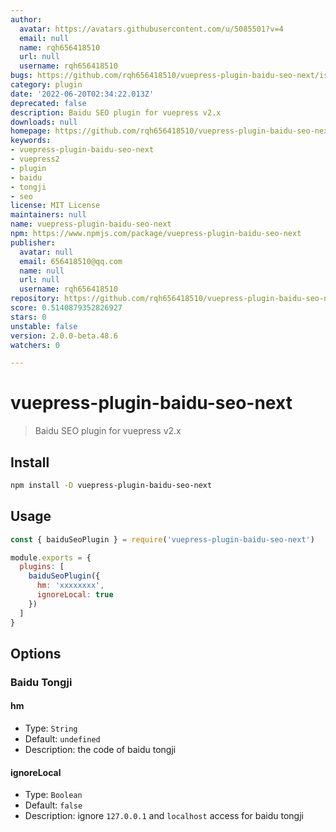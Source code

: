 ```yaml
---
author:
  avatar: https://avatars.githubusercontent.com/u/5085501?v=4
  email: null
  name: rqh656418510
  url: null
  username: rqh656418510
bugs: https://github.com/rqh656418510/vuepress-plugin-baidu-seo-next/issues
category: plugin
date: '2022-06-20T02:34:22.013Z'
deprecated: false
description: Baidu SEO plugin for vuepress v2.x
downloads: null
homepage: https://github.com/rqh656418510/vuepress-plugin-baidu-seo-next
keywords:
- vuepress-plugin-baidu-seo-next
- vuepress2
- plugin
- baidu
- tongji
- seo
license: MIT License
maintainers: null
name: vuepress-plugin-baidu-seo-next
npm: https://www.npmjs.com/package/vuepress-plugin-baidu-seo-next
publisher:
  avatar: null
  email: 656418510@qq.com
  name: null
  url: null
  username: rqh656418510
repository: https://github.com/rqh656418510/vuepress-plugin-baidu-seo-next
score: 0.5140879352826927
stars: 0
unstable: false
version: 2.0.0-beta.48.6
watchers: 0

---
```


# vuepress-plugin-baidu-seo-next

> Baidu SEO plugin for vuepress v2.x

## Install

``` sh
npm install -D vuepress-plugin-baidu-seo-next
```

## Usage

``` js
const { baiduSeoPlugin } = require('vuepress-plugin-baidu-seo-next')

module.exports = {
  plugins: [
    baiduSeoPlugin({
      hm: 'xxxxxxxx',
      ignoreLocal: true
    })
  ]
}
```

## Options

### Baidu Tongji

#### hm

- Type: `String`
- Default: `undefined`
- Description: the code of baidu tongji

#### ignoreLocal

- Type: `Boolean`
- Default: `false`
- Description: ignore `127.0.0.1` and `localhost` access for baidu tongji